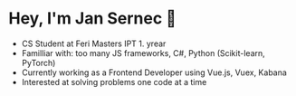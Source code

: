 # Hey, I'm Jan Sernec 👋
<ul>
  <li>CS Student at Feri Masters IPT 1. yrear</li> 
    <li> Familliar with: too many JS frameworks, C#, Python (Scikit-learn, PyTorch) </li>
    <li>Currently working as a Frontend Developer using  Vue.js, Vuex, Kabana </li>
    <li> Interested at solving problems one code at a time </li>
    </ul>


<!--
**JanHuntersi/JanHuntersi** is a ✨ _special_ ✨ repository because its `README.md` (this file) appears on your GitHub profile.

Here are some ideas to get you started:

- 🔭 I’m currently working on ...
- 🌱 I’m currently learning ...
- 👯 I’m looking to collaborate on ...
- 🤔 I’m looking for help with ...
- 💬 Ask me about ...
- 📫 How to reach me: ...
- 😄 Pronouns: ...
- ⚡ Fun fact: ...
-->
